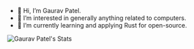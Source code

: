 - 👋 Hi, I’m Gaurav Patel.
- 👀 I’m interested in generally anything related to computers.
- 🌱 I’m currently learning and applying Rust for open-source.

![Gaurav Patel's Stats](https://github-readme-stats.vercel.app/api?username=gp-97&theme=black-white)

<!---
gp-97/gp-97 is a ✨ special ✨ repository because its `README.md` (this file) appears on your GitHub profile.
You can click the Preview link to take a look at your changes.
--->
